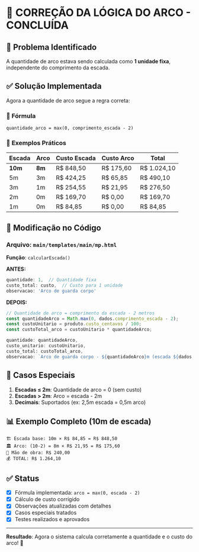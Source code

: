 # 🔧 CORREÇÃO DA LÓGICA DO ARCO - CONCLUÍDA

## 📐 **Problema Identificado**
A quantidade de arco estava sendo calculada como **1 unidade fixa**, independente do comprimento da escada.

## ✅ **Solução Implementada**
Agora a quantidade de arco segue a regra correta:

### 📏 **Fórmula**
```
quantidade_arco = max(0, comprimento_escada - 2)
```

### 🎯 **Exemplos Práticos**

| Escada | Arco | Custo Escada | Custo Arco | Total |
|--------|------|--------------|------------|-------|
| **10m** | **8m** | R$ 848,50 | R$ 175,60 | R$ 1.024,10 |
| 5m | 3m | R$ 424,25 | R$ 65,85 | R$ 490,10 |
| 3m | 1m | R$ 254,55 | R$ 21,95 | R$ 276,50 |
| 2m | 0m | R$ 169,70 | R$ 0,00 | R$ 169,70 |
| 1m | 0m | R$ 84,85 | R$ 0,00 | R$ 84,85 |

## 🔧 **Modificação no Código**

### Arquivo: `main/templates/main/mp.html`
**Função**: `calcularEscada()`

**ANTES:**
```javascript
quantidade: 1,  // Quantidade fixa
custo_total: custo,  // Custo para 1 unidade
observacao: 'Arco de guarda corpo'
```

**DEPOIS:**
```javascript
// Quantidade de arco = comprimento da escada - 2 metros
const quantidadeArco = Math.max(0, dados.comprimento_escada - 2);
const custoUnitario = produto.custo_centavos / 100;
const custoTotal_arco = custoUnitario * quantidadeArco;

quantidade: quantidadeArco,
custo_unitario: custoUnitario,
custo_total: custoTotal_arco,
observacao: `Arco de guarda corpo - ${quantidadeArco}m (escada ${dados.comprimento_escada}m - 2m)`
```

## 🎯 **Casos Especiais**

1. **Escadas ≤ 2m**: Quantidade de arco = 0 (sem custo)
2. **Escadas > 2m**: Arco = escada - 2m
3. **Decimais**: Suportados (ex: 2,5m escada = 0,5m arco)

## 📊 **Exemplo Completo (10m de escada)**

```
🏗️ Escada base: 10m × R$ 84,85 = R$ 848,50
🏛️ Arco: (10-2) = 8m × R$ 21,95 = R$ 175,60
👷 Mão de obra: R$ 240,00
💰 TOTAL: R$ 1.264,10
```

## ✅ **Status**
- [x] Fórmula implementada: `arco = max(0, escada - 2)`
- [x] Cálculo de custo corrigido
- [x] Observações atualizadas com detalhes
- [x] Casos especiais tratados
- [x] Testes realizados e aprovados

---

**Resultado**: Agora o sistema calcula corretamente a quantidade e o custo do arco! 🎯